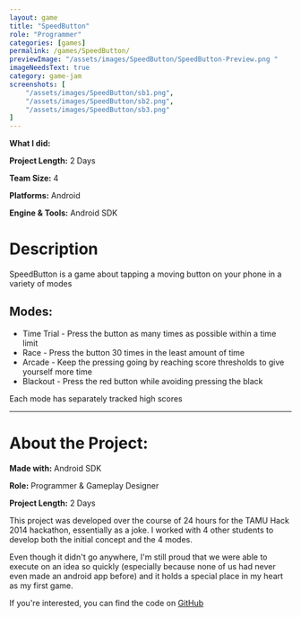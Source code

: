 ```yaml
---
layout: game
title: "SpeedButton"
role: "Programmer"
categories: [games]
permalink: /games/SpeedButton/
previewImage: "/assets/images/SpeedButton/SpeedButton-Preview.png "
imageNeedsText: true
category: game-jam
screenshots: [
    "/assets/images/SpeedButton/sb1.png",
    "/assets/images/SpeedButton/sb2.png",
    "/assets/images/SpeedButton/sb3.png"
]
---
```

**What I did:** 

**Project Length:** 2 Days

**Team Size:** 4

**Platforms:** Android

**Engine & Tools:** Android SDK
<!--more-->
# Description
SpeedButton is a game about tapping a moving button on your phone in a variety of modes

## Modes:
* Time Trial - Press the button as many times as possible within a time limit
* Race - Press the button 30 times in the least amount of time
* Arcade - Keep the pressing going by reaching score thresholds to give yourself more time
* Blackout - Press the red button while avoiding pressing the black 

Each mode has separately tracked high scores

---
# About the Project:
**Made with:** Android SDK

**Role:** Programmer & Gameplay Designer

**Project Length:** 2 Days

This project was developed over the course of 24 hours for the TAMU Hack 2014 hackathon, essentially as a joke. I worked with 4 other students to develop both the initial concept and the 4 modes.

Even though it didn't go anywhere, I'm still proud that we were able to execute on an idea so quickly (especially because none of us had never even made an android app before) and it holds a special place in my heart as my first game.

If you're interested, you can find the code on [GitHub](https://github.com/jaideng123/SpeedButton)


